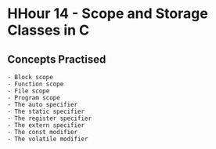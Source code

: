 # HHour 14 - Scope and Storage Classes in C


## Concepts Practised 

    - Block scope
    - Function scope
    - File scope
    - Program scope
    - The auto specifier
    - The static specifier
    - The register specifier
    - The extern specifier
    - The const modifier
    - The volatile modifier